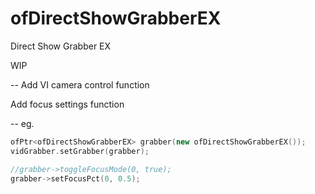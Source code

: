 ofDirectShowGrabberEX
=====================

Direct Show Grabber EX

WIP

--
Add VI camera control function

Add focus settings function

--
eg.

```c++
ofPtr<ofDirectShowGrabberEX> grabber(new ofDirectShowGrabberEX());
vidGrabber.setGrabber(grabber);

//grabber->toggleFocusMode(0, true);
grabber->setFocusPct(0, 0.5);
```
